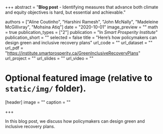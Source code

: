 +++
abstract = "**Blog post** - Identifying measures that advance both climate and equity objectives is hard, but essential and achievable."

authors = ["Aline Coutinho", "Harshini Ramesh", "John McNally", "Madeleine McGillivray", "Mohsina Atiq"]
date = "2020-10-01"
image_preview = ""
math = true
publication_types = ["2"]
publication = "In *Smart Prosperity Institute*"
publication_short = ""
selected = false
title = "Here’s how policymakers can design green and inclusive recovery plans"
url_code = ""
url_dataset = ""
url_pdf = "https://institute.smartprosperity.ca/GreenInclusiveRecoveryPlans"
url_project = ""
url_slides = ""
url_video = ""


# Optional featured image (relative to `static/img/` folder).
[header]
image = ""
caption = ""

+++

In this blog post, we discuss how policymakers can design green and inclusive recovery plans.

